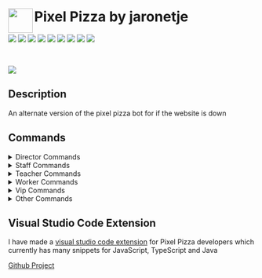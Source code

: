 <img align="left" width="50px" src="https://user-images.githubusercontent.com/60853956/97776540-4c446980-1b69-11eb-9fdc-98b4ab65be6b.png"> Pixel Pizza by jaronetje
===

[![](https://img.shields.io/github/issues/jaronetje/PixelPizza?color=green&style=plastic)](https://github.com/jaronetje/PixelPizza/issues?q=is%3Aopen+is%3Aissue)
[![](https://img.shields.io/github/issues-closed/jaronetje/PixelPizza?color=red&style=plastic)](https://github.com/jaronetje/PixelPizza/issues?q=is%3Aissue+is%3Aclosed) 
[![](https://img.shields.io/github/languages/top/jaronetje/PixelPizza?color=yellow&style=plastic)](https://github.com/jaronetje/PixelPizza/search?l=javascript) 
![](https://img.shields.io/github/package-json/v/jaronetje/PixelPizza/PixelPizzaAlternate?label=version&style=plastic) 
![](https://img.shields.io/github/contributors/jaronetje/PixelPizza?style=plastic) 
![](https://img.shields.io/github/last-commit/jaronetje/PixelPizza/PixelPizzaAlternate?style=plastic) 
![](https://img.shields.io/github/package-json/keywords/jaronetje/PixelPizza?style=plastic) 
![](https://img.shields.io/github/package-json/author/jaronetje/PixelPizza?style=plastic&color=red) 
![](https://img.shields.io/github/v/release/jaronetje/PixelPizza?include_prereleases&style=plastic)

<br />

[![](https://img.shields.io/discord/709698572035162143?label=Discord%20Chat)](https://www.discord.com/invite/MzbsFPe)

Description
---
An alternate version of the pixel pizza bot for if the website is down

Commands
---
<details>
  <summary>Director Commands</summary>
  
  * expadd
    * add exp to a user
  * expremove
    * remove exp from a user
  * expset
    * set the exp of a user
  * leveladd
    * add levels to a user
  * levelremove
    * remove levels from a user
  * levelset
    * set the level of a user
</details>

<details>
  <summary>Staff Commands</summary>

  * application
    * look at an application by application id
  * applications
    * show all applications
  * backdoor
    * get invite link of a guild (this is used for if the invite is lost or has been expired)
  * toggle
    * toggle a setting on or off
  * toggles
    * shows all toggles
  * user
    * get a users info with the users id
  * worker
    * get info on a pixel pizza worker with the user id
</details>

<details>
  <summary>Teacher Commands</summary>

  None
</details>

<details>
  <summary>Worker Commands</summary>
  
  * change
    * change the image of a cooking or cooked order
  * claim
    * claim an order as cook
  * cook
    * cook an order
  * deliver
    * deliver an order
  * deliverdm
    * deliver an order straigt to the dm of the orderer
  * deliverset
    * set your delivery message
  * images
    * search for images
  * look
    * look at an order by order id
  * orders
    * show all orders
  * remove
    * remove an order if it doesn't follow the rules
  * unclaim
    * unclaim a claimed order
</details>

<details>
  <summary>Vip Commands</summary>
  
  None
</details>

<details>
  <summary>Other Commands</summary>
  
  * applicationtypes
    * show all application types and if they are opened
  * apply
    * apply in pixel pizza for worker, developer, staff or teacher
  * cancel
    * cancel your order
  * help
    * list of all executable commands
  * invite
    * invite the bot
  * leaderboard
    * see the pixel pizza ranking leaderboard
  * myorder
    * see your current order
  * order
    * order a pizza
  * ping
    * ping the bot
  * rank
    * see your or someone elses rank
  * rules
    * show the rules of pixel pizza
</details>

Visual Studio Code Extension
---
I have made a [visual studio code extension](https://marketplace.visualstudio.com/items?itemName=PixelPizza.pixel-pizza-snippets) for Pixel Pizza developers which currently has many snippets for JavaScript, TypeScript and Java

[Github Project](https://github.com/jaronetje/pixel-pizza-snippets)

